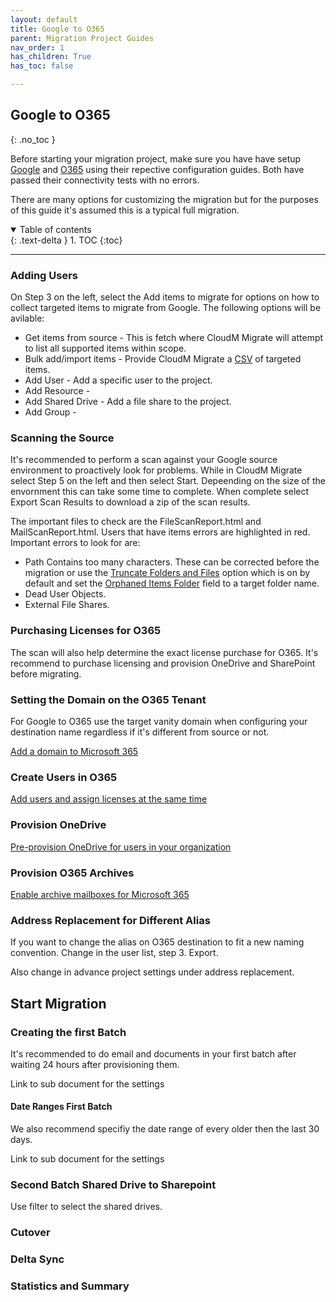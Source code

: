 ```yaml
---
layout: default
title: Google to O365
parent: Migration Project Guides
nav_order: 1
has_children: True
has_toc: false

---
```


## Google to O365
{: .no_toc }

Before starting your migration project, make sure you have have setup <a href="https://cloudm-migrate.github.io/documentation/Endpoint-Configuration-Guides/GoogleTenant.html">Google</a> and <a href="https://cloudm-migrate.github.io/documentation/Endpoint-Configuration-Guides/O365Tenant.html">O365</a> using their repective configuration guides. Both have passed their connectivity tests with no errors. 

There are many options for customizing the migration but for the purposes of this guide it's assumed this is a typical full migration. 

<a name="top"></a>
<details open markdown="block">
  <summary>
    Table of contents
  </summary>
  {: .text-delta }
1. TOC
{:toc}
</details>

---

### Adding Users

On Step 3 on the left, select the Add items to migrate for options on how to collect targeted items to migrate from Google. The following options will be avilable:

- Get items from source - This is fetch where CloudM Migrate will attempt to list all supported items within scope. 
- Bulk add/import items - Provide CloudM Migrate a <a href="https://github.com/CloudM-Migrate/documentation/blob/main/assets/bulkimport.csv">CSV</a> of targeted items. 
- Add User - Add a specific user to the project. 
- Add Resource -  
- Add Shared Drive - Add a file share to the project.
- Add Group - 

### Scanning the Source 

It's recommended to perform a scan against your Google source environment to proactively look for problems. While in CloudM Migrate select Step 5 on the left and then select Start. Depeending on the size of the envornment this can take some time to complete. When complete select Export Scan Results to download a zip of the scan results. 

The important files to check are the FileScanReport.html and MailScanReport.html. Users that have items errors are highlighted in red. Important errors to look for are:

- Path Contains too many characters. These can be corrected before the migration or use the <a href="https://cloudm-migrate.github.io/documentation/Engineering-Reference/O365DestinationAO.html#trunfoldfil">Truncate Folders and Files</a> option which is on by default and set the <a href="https://cloudm-migrate.github.io/documentation/Engineering-Reference/O365DestinationAO.html#orphfold">Orphaned Items Folder</a> field to a target folder name.
- Dead User Objects. 
- External File Shares. 

### Purchasing Licenses for O365

The scan will also help determine the exact license purchase for O365. It's recommend to purchase licensing and provision OneDrive and SharePoint before migrating. 

### Setting the Domain on the O365 Tenant

For Google to O365 use the target vanity domain when configuring your destination name regardless if it's different from source or not. 

<a href="https://learn.microsoft.com/en-us/microsoft-365/admin/setup/add-domain?view=o365-worldwide">Add a domain to Microsoft 365</a>

### Create Users in O365

<a href="https://learn.microsoft.com/en-us/microsoft-365/admin/add-users/add-users?view=o365-worldwide">Add users and assign licenses at the same time</a>

### Provision OneDrive

<a href="https://learn.microsoft.com/en-us/onedrive/pre-provision-accounts">Pre-provision OneDrive for users in your organization</a>

### Provision O365 Archives  
 
<a href="https://learn.microsoft.com/en-us/microsoft-365/compliance/enable-archive-mailboxes?view=o365-worldwide">Enable archive mailboxes for Microsoft 365</a>

### Address Replacement for Different Alias 

If you want to change the alias on O365 destination to fit a new naming convention. Change in the user list, step 3. Export. 

Also change in advance project settings under address replacement. 

## Start Migration

### Creating the first Batch

It's recommended to do email and documents in your first batch after waiting 24 hours after provisioning them. 

Link to sub document for the settings

#### Date Ranges First Batch

We also recommend specifiy the date range of every older then the last 30 days. 

Link to sub document for the settings

### Second Batch Shared Drive to Sharepoint 

Use filter to select the shared drives. 

### Cutover 

### Delta Sync

### Statistics and Summary
